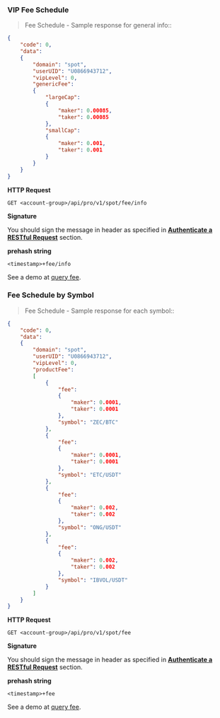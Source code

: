 ### VIP Fee Schedule

> Fee Schedule - Sample response for general info::

```json
{
    "code": 0,
    "data":
    {
        "domain": "spot",
        "userUID": "U0866943712",
        "vipLevel": 0,
        "genericFee":
        {
            "largeCap":
            {
                "maker": 0.00085,
                "taker": 0.00085
            },
            "smallCap":
            {
                "maker": 0.001,
                "taker": 0.001
            }
        }
    }
}
```

**HTTP Request** 

`GET <account-group>/api/pro/v1/spot/fee/info`

**Signature**

You should sign the message in header as specified in [**Authenticate a RESTful Request**](#sign-a-request) section.

**prehash string** 

`<timestamp>+fee/info`

See a demo at [query fee](https://github.com/ascendex/ascendex-pro-api-demo/blob/master/python/query_fee.py).


### Fee Schedule by Symbol

> Fee Schedule - Sample response for each symbol::

```json
{
    "code": 0,
    "data":
    {
        "domain": "spot",
        "userUID": "U0866943712",
        "vipLevel": 0,
        "productFee":
        [
            {
                "fee":
                {
                    "maker": 0.0001,
                    "taker": 0.0001
                },
                "symbol": "ZEC/BTC"
            },
            {
                "fee":
                {
                    "maker": 0.0001,
                    "taker": 0.0001
                },
                "symbol": "ETC/USDT"
            },
            {
                "fee":
                {
                    "maker": 0.002,
                    "taker": 0.002
                },
                "symbol": "ONG/USDT"
            },
            {
                "fee":
                {
                    "maker": 0.002,
                    "taker": 0.002
                },
                "symbol": "IBVOL/USDT"
            }
        ]
    }
}
```

**HTTP Request** 

`GET <account-group>/api/pro/v1/spot/fee`

**Signature**

You should sign the message in header as specified in [**Authenticate a RESTful Request**](#sign-a-request) section.

**prehash string** 

`<timestamp>+fee`

See a demo at [query fee](https://github.com/ascendex/ascendex-pro-api-demo/blob/master/python/query_fee.py).


